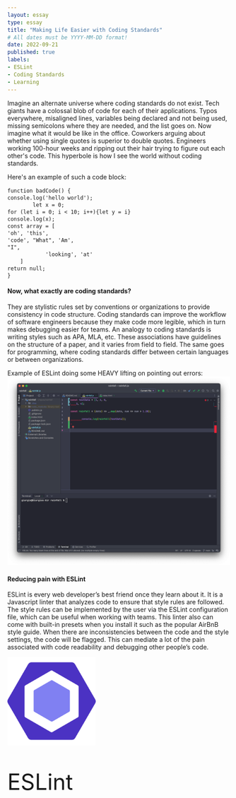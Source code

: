 ```yaml
---
layout: essay
type: essay
title: "Making Life Easier with Coding Standards"
# All dates must be YYYY-MM-DD format!
date: 2022-09-21
published: true
labels:
- ESLint
- Coding Standards
- Learning
---
```


Imagine an alternate universe where coding standards do not exist. Tech giants have a colossal blob of code for each of their applications. Typos everywhere, misaligned lines, variables being declared and not being used, missing semicolons where they are needed, and the list goes on. Now imagine what it would be like in the office. Coworkers arguing about whether using single quotes is superior to double quotes. Engineers working 100-hour weeks and ripping out their hair trying to figure out each other's code. This hyperbole is how I see the world without coding standards.

Here's an example of such a code block:
```
function badCode() {
console.log('hello world');
		let x = 0;
for (let i = 0; i < 10; i++){let y = i}
console.log(x);
const array = [
'oh', 'this',
'code', "What", 'Am',
"I",
			'looking', 'at'
	]
return null;
}
```

#### Now, what exactly are coding standards?
They are stylistic rules set by conventions or organizations to provide consistency in code structure. Coding standards can improve the workflow of software engineers because they make code more legible, which in turn makes debugging easier for teams. An analogy to coding standards is writing styles such as APA, MLA, etc. These associations have guidelines on the structure of a paper, and it varies from field to field. The same goes for programming, where coding standards differ between certain languages or between organizations.

Example of ESLint doing some HEAVY lifting on pointing out errors:
<img src="../img/making-life-easier-with-coding-standards/eslint-intellij.png" alt="eslint-intellij" class="container-fluid"/>

#### Reducing pain with ESLint
ESLint is every web developer’s best friend once they learn about it. It is a Javascript linter that analyzes code to ensure that style rules are followed. The style rules can be implemented by the user via the ESLint configuration file, which can be useful when working with teams. This linter also can come with built-in presets when you install it such as the popular AirBnB style guide. When there are inconsistencies between the code and the style settings, the code will be flagged. This can mediate a lot of the pain associated with code readability and debugging other people’s code.

<div class="d-flex justify-content-center align-items-center w-100 py-3 gap-3">
    <img width="200px" src="../img/making-life-easier-with-coding-standards/eslint.svg" alt="eslint">
    <p style="font-size: 50px;"> ESLint </p>
</div>